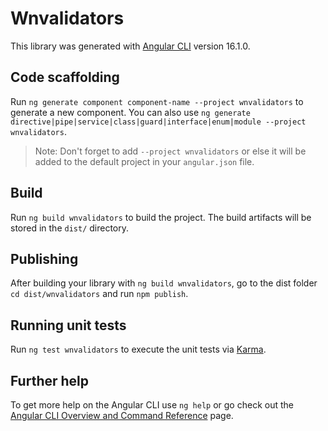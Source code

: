 # Wnvalidators

This library was generated with [Angular CLI](https://github.com/angular/angular-cli) version 16.1.0.

## Code scaffolding

Run `ng generate component component-name --project wnvalidators` to generate a new component. You can also use `ng generate directive|pipe|service|class|guard|interface|enum|module --project wnvalidators`.
> Note: Don't forget to add `--project wnvalidators` or else it will be added to the default project in your `angular.json` file. 

## Build

Run `ng build wnvalidators` to build the project. The build artifacts will be stored in the `dist/` directory.

## Publishing

After building your library with `ng build wnvalidators`, go to the dist folder `cd dist/wnvalidators` and run `npm publish`.

## Running unit tests

Run `ng test wnvalidators` to execute the unit tests via [Karma](https://karma-runner.github.io).

## Further help

To get more help on the Angular CLI use `ng help` or go check out the [Angular CLI Overview and Command Reference](https://angular.io/cli) page.
